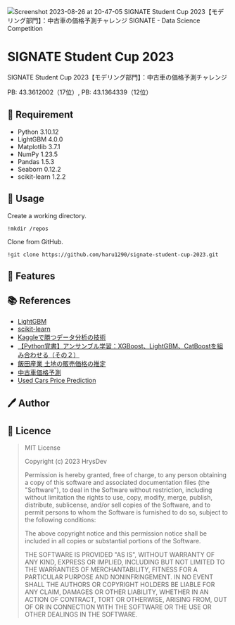 ![Screenshot 2023-08-26 at 20-47-05 SIGNATE Student Cup 2023【モデリング部門】：中古車の価格予測チャレンジ SIGNATE - Data Science Competition](https://github.com/haru1290/signate-student-cup-2023/assets/83323040/499c4cdc-57ad-4b70-8d27-93667b8bff2a)

# SIGNATE Student Cup 2023
SIGNATE Student Cup 2023【モデリング部門】：中古車の価格予測チャレンジ

PB: 43.3612002（17位）, PB: 43.1364339（12位）

## :hugs: Requirement
- Python 3.10.12
- LightGBM 4.0.0
- Matplotlib 3.7.1
- NumPy 1.23.5
- Pandas 1.5.3
- Seaborn 0.12.2
- scikit-learn 1.2.2

## :rocket: Usage
Create a working directory.
~~~
!mkdir /repos
~~~
Clone from GitHub.
~~~
!git clone https://github.com/haru1290/signate-student-cup-2023.git
~~~

## :fork_and_knife: Features

## :books: References
- [LightGBM](https://lightgbm.readthedocs.io/en/stable/)
- [scikit-learn](https://scikit-learn.org/stable/)
- [Kaggleで勝つデータ分析の技術](https://github.com/ghmagazine/kagglebook)
- [【Python覚書】アンサンブル学習：XGBoost、LightGBM、CatBoostを組み合わせる（その２）](https://potesara-tips.com/ensemble-stacking/)
- [飯田産業 土地の販売価格の推定](https://signate.jp/competitions/162)
- [中古車価格予測](https://www.kaggle.com/competitions/used-car-price-forecasting/overview)
- [Used Cars Price Prediction](https://www.kaggle.com/datasets/avikasliwal/used-cars-price-prediction)

## :pen: Author

## :memo: Licence
>MIT License
>
>Copyright (c) 2023 HrysDev
>
>Permission is hereby granted, free of charge, to any person obtaining a copy
>of this software and associated documentation files (the "Software"), to deal
>in the Software without restriction, including without limitation the rights
>to use, copy, modify, merge, publish, distribute, sublicense, and/or sell
>copies of the Software, and to permit persons to whom the Software is
>furnished to do so, subject to the following conditions:
>
>The above copyright notice and this permission notice shall be included in all
>copies or substantial portions of the Software.
>
>THE SOFTWARE IS PROVIDED "AS IS", WITHOUT WARRANTY OF ANY KIND, EXPRESS OR
>IMPLIED, INCLUDING BUT NOT LIMITED TO THE WARRANTIES OF MERCHANTABILITY,
>FITNESS FOR A PARTICULAR PURPOSE AND NONINFRINGEMENT. IN NO EVENT SHALL THE
>AUTHORS OR COPYRIGHT HOLDERS BE LIABLE FOR ANY CLAIM, DAMAGES OR OTHER
>LIABILITY, WHETHER IN AN ACTION OF CONTRACT, TORT OR OTHERWISE, ARISING FROM,
>OUT OF OR IN CONNECTION WITH THE SOFTWARE OR THE USE OR OTHER DEALINGS IN THE
>SOFTWARE.
